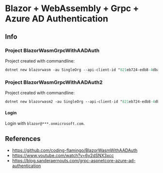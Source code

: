 # Blazor + WebAssembly + Grpc + Azure AD Authentication

## Info

### Project BlazorWasmGrpcWithAADAuth
Project created with commandline:
``` ps
dotnet new blazorwasm -au SingleOrg --api-client-id "821eb724-edb8-4dba-b425-3f953250c0ae" --app-id-uri "https://localhost:44375" --client-id "c0a70ecd-4c0d-417a-86cc-daba34d40538" --default-scope "API.Access" --domain "stefheyenrathgmail.onmicrosoft.com" -ho --tenant-id "020b0cf3-d6b2-464e-9b2d-45e124244428" -o BlazorWasmGrpcWithAADAuth
```

### Project BlazorWasmGrpcWithAADAuth2
Project created with commandline:
``` ps
dotnet new blazorwasm2 -au SingleOrg --api-client-id "821eb724-edb8-4dba-b425-3f953250c0ae" --app-id-uri "821eb724-edb8-4dba-b425-3f953250c0ae" --client-id "c0a70ecd-4c0d-417a-86cc-daba34d40538" --default-scope "API.Access" --domain "stefheyenrathgmail.onmicrosoft.com" -ho --tenant-id "020b0cf3-d6b2-464e-9b2d-45e124244428" -o Skills
```

#### Login
Login with `blazor@***.onmicrosoft.com`.

## References
- https://github.com/coding-flamingo/BlazorWasmWithAADAuth
- https://www.youtube.com/watch?v=6y2dSNX3xcc
- https://blog.sanderaernouts.com/grpc-aspnetcore-azure-ad-authentication